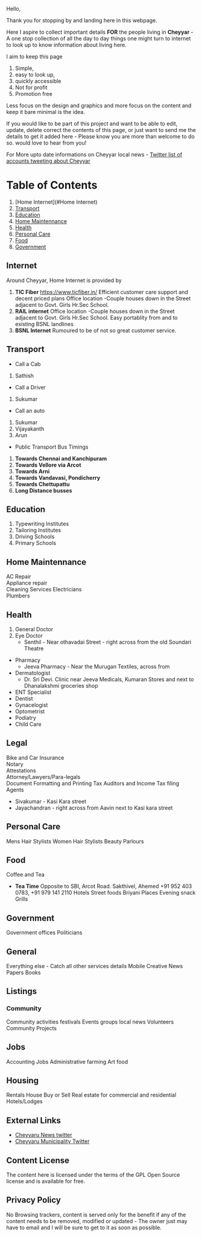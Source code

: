 Hello,

Thank you for stopping by and landing here in this webpage.

Here I aspire to collect important details **FOR** the people living in **Cheyyar** - A one stop collection of all the day to day things one might turn to internet to look up to know information about living here.

I aim to keep this page
1. Simple, 
2. easy to look up, 
3. quickly accessible 
4. Not for profit 
5. Promotion free 

Less focus on the design and graphics and more focus on the content and keep it bare minimal is the idea.

If you would like to be part of this project and want to be able to edit, update, delete  correct the contents of this page, or just want to send me the details to get it added here - Please know you are more than welcome to do so. would love to hear from you!

For More upto date informations on Cheyyar local news  - [Twitter list of accounts tweeting about Cheyyar](https://twitter.com/i/lists/1468486874947751940)

# Table of Contents 
1. [Home Internet](#Home Internet)
2. [Transport](#Transport)
3. [Education](#Education)
4. [Home Maintennance](#Home-Maintennance)
5. [Health](#Health)
6. [Personal Care](#Personal-Care)
7. [Food](#Food)
8. [Government](#Government)

## Internet <a name="Home Internet"></a>
Around Cheyyar, Home Internet is provided by 
1. **TIC Fiber**
	https://www.ticfiber.in/
	Efficient customer care support and decent priced plans 
	Office location -Couple houses down in the Street adjacent to Govt. Girls Hr.Sec School. 
2. **RAIL internet**
	Office location -Couple houses down in the Street adjacent to Govt. Girls Hr.Sec School. 
	Easy portablity from and to existing BSNL landlines 
3. **BSNL Internet**
	Rumoured to be of not so great customer service. 

## Transport 
* Call a Cab
1. Sathish
* Call a Driver
1. Sukumar 
* Call an auto
1. Sukumar
2. Vijayakanth
3. Arun 

* Public Transport Bus Timings 
1. **Towards Chennai and Kanchipuram**
2. **Towards Vellore via Arcot**
3. **Towards Arni**
4. **Towards Vandavasi, Pondicherry**
5. **Towards Chettupattu**
6. **Long Distance busses** 

## Education 
1. Typewriting Institutes 
2. Tailoring Institutes 
3. Driving Schools 
4. Primary Schools

## Home Maintennance
AC Repair         
Appliance repair  
Cleaning Services
Electricians      
Plumbers  

## Health 
1. General Doctor               	
2. Eye Doctor  
	* Senthil - Near othavadai Street - right across from the old Soundari Theatre 	
* Pharmacy                     	
	* Jeeva Pharmacy - Near the Murugan Textiles, across from 
* Dermatologist
	* 	Dr. Sri Devi. Clinic near Jeeva Medicals, Kumaran Stores and next to Dhanalakshmi groceries shop
* ENT Specialist 
* Dentist                      	
* Gynacelogist                 	
* Optometrist                  	
* Podiatry                     	
* Child Care

## Legal 

Bike and Car Insurance           
Notary                           
Attestations                     
Attorney/Lawyers/Para-legals     
Document Formatting and Printing
Tax Auditors and Income Tax filing Agents 
* Sivakumar - Kasi Kara street 
* Jayachandran - right across from Aavin next to Kasi kara street         

## Personal Care
Mens Hair Stylists
Women Hair Stylists 
Beauty Parlours 

## Food 
Coffee and Tea
* **Tea Time**
	Opposite to SBI, Arcot Road. 
	Sakthivel, Ahemed +91 952 403 0783, +91 979 141 2110
Hotels
Street foods 
Briyani Places
Evening snack
Grills 


## Government 
Government offices
Politicians

## General 
Everything else - Catch all other services details
Mobile
Creative
News Papers 
Books 

## Listings

### Community
Community activities
festivals
Events
groups
local news
Volunteers
Community Projects 

##  Jobs
Accounting Jobs
Administrative
farming
Art
food

## Housing
Rentals
House Buy or Sell
Real estate for commercial and residential
Hotels/Lodges


## External Links

* [Cheyyaru News twitter ](https://twitter.com/CheyyaruNews)
* [Cheyyaru Municipality Twitter](https://twitter.com/CheyyaruM)

## Content License

The content here is licensed under the terms of the GPL Open Source license and is available for free.

## Privacy Policy

No Browsing trackers, content is served only for the benefit if any of the content needs to be removed, modified or updated - The owner just may have to email and I will be sure to get to it as soon as possible. 
